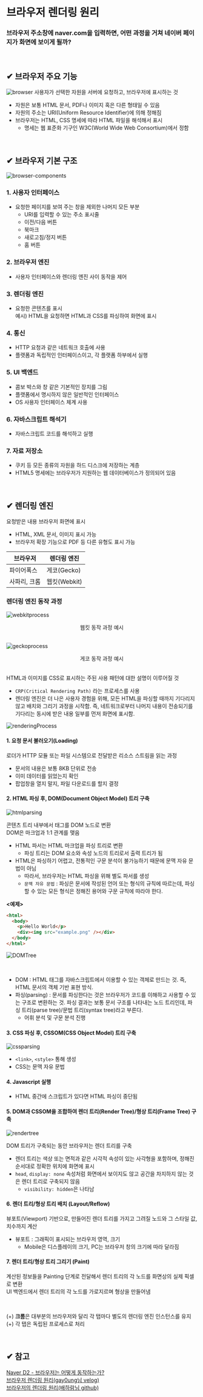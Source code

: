 # 브라우저 렌더링 원리

### 브라우저 주소창에 naver.com을 입력하면, 어떤 과정을 거쳐 네이버 페이지가 화면에 보이게 될까?

<br/>

## ✔ 브라우저 주요 기능

![browser](./img/browser.png)
사용자가 선택한 자원을 서버에 요청하고, 브라우저에 표시하는 것

- 자원은 보통 HTML 문서, PDF나 이미지 혹은 다른 형태일 수 있음
- 자원의 주소는 URI(Uniform Resource Identifier)에 의해 정해짐
- 브라우저는 HTML, CSS 명세에 따라 HTML 파일을 해석해서 표시
  - 명세는 웹 표준화 기구인 W3C(World Wide Web Consortium)에서 정함

<br/>

## ✔ 브라우저 기본 구조

![browser-components](./img/browser-components.png)

### 1. 사용자 인터페이스

- 요청한 페이지를 보여 주는 창을 제외한 나머지 모든 부분
  - URI를 입력할 수 있는 주소 표시줄
  - 이전/다음 버튼
  - 북마크
  - 새로고침/정지 버튼
  - 홈 버튼

### 2. 브라우저 엔진

- 사용자 인터페이스와 렌더링 엔진 사이 동작을 제어

### 3. 렌더링 엔진

- 요청한 콘텐츠를 표시  
  예시) HTML을 요청하면 HTML과 CSS를 파싱하여 화면에 표시

### 4. 통신

- HTTP 요청과 같은 네트워크 호출에 사용
- 플랫폼과 독립적인 인터페이스이고, 각 플랫폼 하부에서 실행

### 5. UI 백엔드

- 콤보 박스와 창 같은 기본적인 장치를 그림
- 플랫폼에서 명시하지 않은 일반적인 인터페이스
- OS 사용자 인터페이스 체계 사용

### 6. 자바스크립트 해석기

- 자바스크립트 코드를 해석하고 실행

### 7. 자료 저장소

- 쿠키 등 모든 종류의 자원을 하드 디스크에 저장하는 계층
- HTML5 명세에는 브라우저가 지원하는 웹 데이터베이스가 정의되어 있음

<br/>

## ✔ 렌더링 엔진

요청받은 내용 브라우저 화면에 표시

- HTML, XML 문서, 이미지 표시 가능
- 브라우저 확장 기능으로 PDF 등 다른 유형도 표시 가능

| 브라우저     | 렌더링 엔진  |
| ------------ | ------------ |
| 파이어폭스   | 게코(Gecko)  |
| 사파리, 크롬 | 웹킷(Webkit) |

### 렌더링 엔진 동작 과정

![webkitprocess](./img/webkit.png)

<center>웹킷 동작 과정 예시</center>

<br>

![geckoprocess](./img/gecko.png)

<center>게코 동작 과정 예시</center>

<br>

HTML과 이미지를 CSS로 표시하는 주된 사용 패턴에 대한 설명이 이루어질 것

- `CRP(Critical Rendering Path)` 라는 프로세스를 사용
- 렌더링 엔진은 더 나은 사용자 경험을 위해, 모든 HTML을 파싱할 때까지 기다리지 않고 배치와 그리기 과정을 시작함. 즉, 네트워크로부터 나머지 내용이 전송되기를 기다리는 동시에 받은 내용 일부를 먼저 화면에 표시함.

![renderingProcess](./img/renderingEngine.png)

#### 1. 요청 문서 불러오기(Loading)

로더가 HTTP 모듈 또는 파일 시스템으로 전달받은 리소스 스트림을 읽는 과정

- 문서의 내용은 보통 8KB 단위로 전송
- 이미 데이터를 읽었는지 확인
- 팝업창을 열지 말지, 파일 다운로드를 할지 결정

#### 2. HTML 파싱 후, DOM(Document Object Model) 트리 구축

![htmlparsing](./img/htmlparse.png)

콘텐츠 트리 내부에서 태그를 DOM 노드로 변환  
DOM은 마크업과 1:1 관계를 맺음

- HTML 파서는 HTML 마크업을 파싱 트리로 변환
  - 파싱 트리는 DOM 요소와 속성 노드의 트리로서 출력 트리가 됨
- HTML은 파싱하기 어렵고, 전통적인 구문 분석이 불가능하기 때문에 문맥 자유 문법이 아님
  - 따라서, 브라우저는 HTML 파싱을 위해 별도 파서를 생성
  - `문맥 자유 문법` : 파싱은 문서에 작성된 언어 또는 형식의 규칙에 따르는데, 파싱할 수 있는 모든 형식은 정해진 용어와 구문 규칙에 따라야 한다.

**<예제>**

```html
<html>
  <body>
    <p>Hello World</p>
    <div><img src="example.png" /></div>
  </body>
</html>
```

![DOMTree](./img/domtree.png)

<br>

- DOM : HTML 태그를 자바스크립트에서 이용할 수 있는 객체로 만드는 것. 즉, HTML 문서의 객체 기반 표현 방식.
- 파싱(parsing) : 문서를 파싱한다는 것은 브라우저가 코드를 이해하고 사용할 수 있는 구조로 변환하는 것. 파싱 결과는 보통 문서 구조를 나타내는 노드 트리인데, 파싱 트리(parse tree)/문법 트리(syntax tree)라고 부른다.
  - 어휘 분석 및 구문 분석 진행

#### 3. CSS 파싱 후, CSSOM(CSS Object Model) 트리 구축

![cssparsing](./img/cssparse.png)

- `<link>`, `<style>` 통해 생성
- CSS는 문맥 자유 문법

#### 4. Javascript 실행

- HTML 중간에 스크립트가 있다면 HTML 파싱이 중단됨

#### 5. DOM과 CSSOM을 조합하여 렌더 트리(Render Tree)/형상 트리(Frame Tree) 구축

![rendertree](./img/rendertree.png)

DOM 트리가 구축되는 동안 브라우저는 렌더 트리를 구축

- 렌더 트리는 색상 또는 면적과 같은 시각적 속성이 있는 사각형을 포함하며, 정해진 순서대로 정확한 위치에 화면에 표시
- `head`, `display: none` 속성처럼 화면에서 보이지도 않고 공간을 차지하지 않는 것은 렌더 트리로 구축되지 않음
  - `visibility: hidden`은 나타남

#### 6. 렌더 트리/형상 트리 배치 (Layout/Reflow)

뷰포트(Viewport) 기반으로, 만들어진 렌더 트리를 가지고 그려질 노드와 그 스타일 값, 치수까지 계산

- 뷰포트 : 그래픽이 표시되는 브라우저 영역, 크기
  - Mobile은 디스플레이의 크기, PC는 브라우저 창의 크기에 따라 달라짐

#### 7. 렌더 트리/형상 트리 그리기 (Paint)

계산된 정보들을 Painting 단계로 전달해서 렌더 트리의 각 노드를 화면상의 실제 픽셀로 변환  
UI 백엔드에서 렌더 트리의 각 노드를 가로지르며 형상을 만들어냄

<br>

(+) **크롬**은 대부분의 브라우저와 달리 각 탭마다 별도의 렌더링 엔진 인스턴스를 유지  
(+) 각 탭은 독립된 프로세스로 처리

<br/>

## ✔ 참고

[Naver D2 - 브라우저는 어떻게 동작하는가?](https://d2.naver.com/helloworld/59361)  
[브라우저 렌더링 원리(gay0ung님 velog)](https://velog.io/@gay0ung/%EB%B8%8C%EB%9D%BC%EC%9A%B0%EC%A0%80-%EB%A0%8C%EB%8D%94%EB%A7%81-%EC%9B%90%EB%A6%AC)  
[브라우저의 렌더링 원리(배하람님 github)](https://github.com/baeharam/Must-Know-About-Frontend/blob/main/Notes/frontend/browser-rendering.md)
